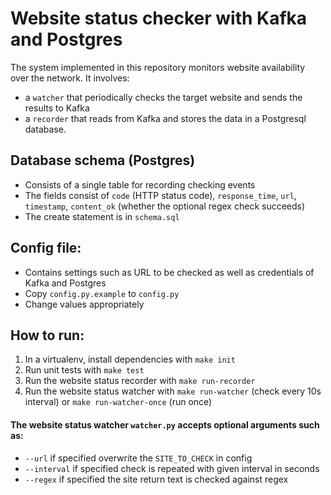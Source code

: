 Website status checker with Kafka and Postgres
==============================================
The system implemented in this repository monitors website availability over the network. It involves: 
- a `watcher` that periodically checks the target website and sends the results to Kafka
- a `recorder` that reads from Kafka and stores the data in a Postgresql database.

Database schema (Postgres)
-------------------------
- Consists of a single table for recording checking events
- The fields consist of `code` (HTTP status code), `response_time`, `url`, `timestamp`, `content_ok` (whether the optional regex check succeeds)
- The create statement is in `schema.sql`

Config file:
------------
- Contains settings such as URL to be checked as well as credentials of Kafka and Postgres 
- Copy `config.py.example` to `config.py`
- Change values appropriately
    
How to run:
-----------
1) In a virtualenv, install dependencies with `make init`
2) Run unit tests with `make test`
3) Run the website status recorder with `make run-recorder`
4) Run the website status watcher with `make run-watcher` (check every 10s interval) or `make run-watcher-once` (run once)
#### The website status watcher `watcher.py` accepts optional arguments such as: 
- `--url` if specified overwrite the `SITE_TO_CHECK` in config
- `--interval` if specified check is repeated with given interval in seconds
- `--regex` if specified the site return text is checked against regex
